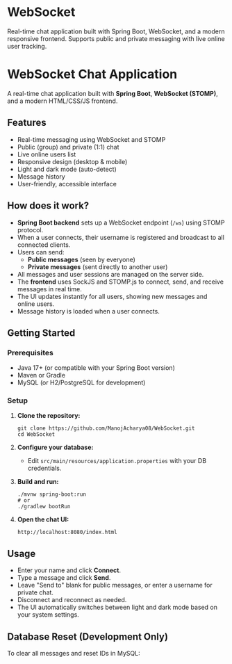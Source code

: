 # WebSocket
Real-time chat application built with Spring Boot, WebSocket, and a modern responsive frontend. Supports public and private messaging with live online user tracking.

# WebSocket Chat Application

A real-time chat application built with **Spring Boot**, **WebSocket (STOMP)**, and a modern HTML/CSS/JS frontend.

## Features

- Real-time messaging using WebSocket and STOMP
- Public (group) and private (1:1) chat
- Live online users list
- Responsive design (desktop & mobile)
- Light and dark mode (auto-detect)
- Message history
- User-friendly, accessible interface

## How does it work?

- **Spring Boot backend** sets up a WebSocket endpoint (`/ws`) using STOMP protocol.
- When a user connects, their username is registered and broadcast to all connected clients.
- Users can send:
  - **Public messages** (seen by everyone)
  - **Private messages** (sent directly to another user)
- All messages and user sessions are managed on the server side.
- The **frontend** uses SockJS and STOMP.js to connect, send, and receive messages in real time.
- The UI updates instantly for all users, showing new messages and online users.
- Message history is loaded when a user connects.

## Getting Started

### Prerequisites

- Java 17+ (or compatible with your Spring Boot version)
- Maven or Gradle
- MySQL (or H2/PostgreSQL for development)

### Setup

1. **Clone the repository:**
    ```
    git clone https://github.com/ManojAcharya08/WebSocket.git
    cd WebSocket
    ```

2. **Configure your database:**
    - Edit `src/main/resources/application.properties` with your DB credentials.

3. **Build and run:**
    ```
    ./mvnw spring-boot:run
    # or
    ./gradlew bootRun
    ```

4. **Open the chat UI:**
    ```
    http://localhost:8080/index.html
    ```

## Usage

- Enter your name and click **Connect**.
- Type a message and click **Send**.
- Leave "Send to" blank for public messages, or enter a username for private chat.
- Disconnect and reconnect as needed.
- The UI automatically switches between light and dark mode based on your system settings.

## Database Reset (Development Only)

To clear all messages and reset IDs in MySQL:
